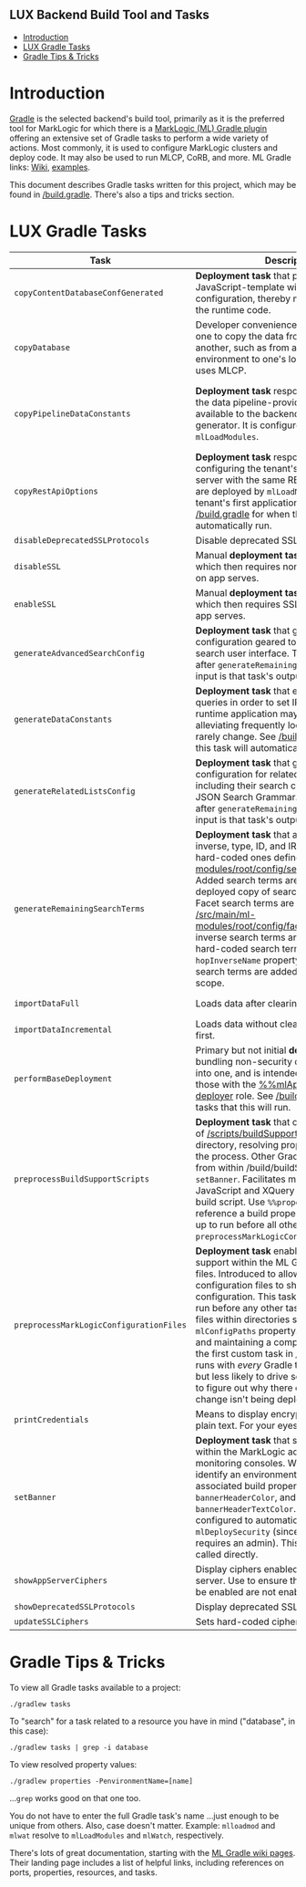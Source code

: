 ## **LUX Backend Build Tool and Tasks**

- [Introduction](#introduction)
- [LUX Gradle Tasks](#lux-gradle-tasks)
- [Gradle Tips \& Tricks](#gradle-tips--tricks)

# Introduction

[Gradle](https://gradle.org/) is the selected backend's build tool, primarily as it is the preferred tool for MarkLogic for which there is a [MarkLogic (ML) Gradle plugin](https://github.com/marklogic-community/ml-gradle) offering an extensive set of Gradle tasks to perform a wide variety of actions.  Most commonly, it is used to configure MarkLogic clusters and deploy code.  It may also be used to run MLCP, CoRB, and more.  ML Gradle links: [Wiki](https://github.com/marklogic-community/ml-gradle/wiki), [examples](https://github.com/marklogic-community/ml-gradle/tree/master/examples).

This document describes Gradle tasks written for this project, which may be found in [/build.gradle](/build.gradle).  There's also a tips and tricks section.

# LUX Gradle Tasks

| Task | Description | More Info |
| ---- | ----------- | --------- |
| `copyContentDatabaseConfGenerated` | **Deployment task** that provides populates a JavaScript-template with the database's configuration, thereby making it available to the runtime code. |  | 
| `copyDatabase` | Developer convenience task that enables one to copy the data from one database to another, such as from a LUX shared environment to one's local environment. It uses MLCP. | See [Alternative 2: Copy a Database](/docs/lux-backend-import-data.md#alternative-2-copy-a-database) |
| `copyPipelineDataConstants` | **Deployment task** responsible for making the data pipeline-provided data constants available to the backend's data constant generator.  It is configured to run before `mlLoadModules`. | See [Database Index Configuration](/config/README.md#database-index-configuration) and [Data Constants](/docs/lux-backend-data-constants.md) | 
| `copyRestApiOptions` | **Deployment task** responsible for configuring the tenant's second application server with the same REST API options that are deployed by `mlLoadModules` for the tenant's first application server. See [/build.gradle](/build.gradle) for when this task will automatically run. |  |
| `disableDeprecatedSSLProtocols` | Disable deprecated SSL protocols. |  |
| `disableSSL` | Manual **deployment task** that disables SSL which then requires non-SSL connections on app serves. |  |
| `enableSSL` | Manual **deployment task** that enables SSL which then requires SSL connections on app serves. |  |
| `generateAdvancedSearchConfig` | **Deployment task** that generates configuration geared towards an advanced search user interface. This task must run after `generateRemainingSearchTerms` as its input is that task's output. |  |
| `generateDataConstants` | **Deployment task** that executes SPARQL queries in order to set IRI constants that the runtime application may use, thereby alleviating frequently looking up values that rarely change. See [/build.gradle](/build.gradle) for when this task will automatically run. | See [Data Constants](/docs/lux-backend-data-constants.md) |
| `generateRelatedListsConfig` | **Deployment task** that generates configuration for related lists, specifically including their search criteria, in the LUX JSON Search Grammar. This task must run after `generateRemainingSearchTerms` as its input is that task's output. |  |
| `generateRemainingSearchTerms` | **Deployment task** that adds facet, hop inverse, type, ID, and IRI search terms to the hard-coded ones defined in [/src/main/ml-modules/root/config/searchTermConfig.mjs](/src/main/ml-modules/root/config/searchTermConfig.mjs).  Added search terms are only in the deployed copy of searchTermConfig.mjs.  Facet search terms are derived from [/src/main/ml-modules/root/config/facetsConfig.mjs](/src/main/ml-modules/root/config/facetsConfig.mjs).  Hop inverse search terms are derived from hard-coded search terms with the `hopInverseName` property.  Type and IRI search terms are added to each search scope. |  |
| `importDataFull` | Loads data after clearing the database first. | See [Import Data](/docs/lux-backend-import-data.md) |
| `importDataIncremental` | Loads data without clearing the database first. | See [Import Data](/docs/lux-backend-import-data.md) |
| `performBaseDeployment` | Primary but not initial **deployment task** bundling non-security deployment tasks into one, and is intended to be executed by those with the [%%mlAppName%%-deployer](/src/main/ml-config/base/security/roles/5-tenant-deployer-role.json) role. See [/build.gradle](/build.gradle) for all other tasks that this will run. | See [Deploy Entire Backend](/docs/lux-backend-deployment.md#deploy-entire-backend) |
| `preprocessBuildSupportScripts` | **Deployment task** that copies the contents of [/scripts/buildSupport/](/scripts/buildSupport/) within the build directory, resolving property references in the process.  Other Gradle tasks load scripts from within /build/buildSupport/, including `setBanner`.  Facilitates maintaining JavaScript and XQuery scripts outside the build script.  Use `%%propertyName%%` to reference a build property. This task is set up to run before all other custom tasks, less `preprocessMarkLogicConfigurationFiles`. |  |
| `preprocessMarkLogicConfigurationFiles` | **Deployment task** enabling custom token support within the ML Gradle configuration files. Introduced to allow multiple databases configuration files to share the same index configuration. This task needs to **always** run before any other task that references files within directories specified by the `mlConfigPaths` property.  To avoid defining and maintaining a complete list, the task is the first custom task in [/build.gradle](/build.gradle) and runs with *every* Gradle task --a bit overkill but less likely to drive someone batty trying to figure out why there configuration change isn't being deployed. | See [Custom Token Replacement](/docs/lux-backend-deployment.md#custom-token-replacement) |
| `printCredentials` | Means to display encrypted credentials in plain text.  For your eyes only. |  |
| `setBanner` | **Deployment task** that sets the banner within the MarkLogic admin, query, and monitoring consoles. We use this to clearly identify an environment. There are three associated build properties: `bannerLabel`, `bannerHeaderColor`, and `bannerHeaderTextColor`.  This task is configured to automatically run after `mlDeploySecurity` (since `setBanner` also requires an admin). This task may also be called directly. |  |
| `showAppServerCiphers` | Display ciphers enabled on the application server. Use to ensure those that should not be enabled are not enabled. |  |
| `showDeprecatedSSLProtocols` | Display deprecated SSL protocols. |  |
| `updateSSLCiphers` | Sets hard-coded ciphers on app servers. |  |

# Gradle Tips & Tricks

To view all Gradle tasks available to a project:

`./gradlew tasks`

To "search" for a task related to a resource you have in mind ("database", in this case):

`./gradlew tasks | grep -i database`

To view resolved property values:

`./gradlew properties -PenvironmentName=[name]`

...`grep` works good on that one too.

You do not have to enter the full Gradle task's name ...just enough to be unique from others.  Also, case doesn't matter.  Example: `mlloadmod` and `mlwat` resolve to `mlLoadModules` and `mlWatch`, respectively.

There's lots of great documentation, starting with the [ML Gradle wiki pages](https://github.com/marklogic-community/ml-gradle/wiki).  Their landing page includes a list of helpful links, including references on ports, properties, resources, and tasks.
